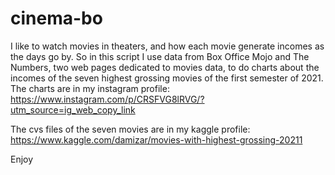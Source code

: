 # cinema-bo
I like to watch movies in theaters, and how each movie generate incomes as the days go by. So in this script I use data from Box Office Mojo and The Numbers, two web pages dedicated to movies data, to do charts about the incomes of the seven highest grossing movies of the first semester of 2021.
The charts are in my instagram profile: https://www.instagram.com/p/CRSFVG8lRVG/?utm_source=ig_web_copy_link

The cvs files of the seven movies are in my kaggle profile: https://www.kaggle.com/damizar/movies-with-highest-grossing-20211

Enjoy 
